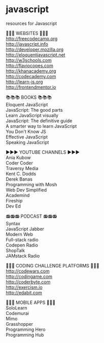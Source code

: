 # javascript
resources for Javascript 

📌📌📌 WEBSITES 📌📌📌 <br>
http://freecodecamp.org <br>
http://javascript.info <br>
http://developer.mozilla.org <br>
http://eloquentjavascript.net <br>
http://w3schools.com <br>
http://flaviocopes.com <br>
http://khanacademy.org <br>
http://codecademy.com <br>
http://learn-js.org <br>
http://frontendmentor.io <br>

📚📚📚 BOOKS 📚📚📚 <br>
Eloquent JavaScript <br>
JavaScript: The good parts <br>
Learn JavaScript visually <br>
JavaScript: The definitive guide <br>
A smarter way to learn JavaScript <br>
You Don't Know JS <br>
Effective JavaScript <br>
Speaking JavaScript <br>

▶️▶️▶️ YOUTUBE CHANNELS ▶️▶️▶️ <br>
Ania Kubow <br>
Coder Coder <br>
Traversy Media <br>
Kent C. Dodds <br>
Derek Banas <br>
Programming with Mosh <br>
Web Dev Simplified <br>
Academind <br>
Fireship <br>
Dev Ed <br>

📻📻📻 PODCAST 📻📻📻 <br>
Syntax <br>
JavaScript Jabber <br>
Modern Web <br>
Full-stack radio <br>
Codepen Radio <br>
ShopTalk <br>
JAMstack Radio <br>

🧩🧩🧩 CODING CHALLENGE PLATFORMS 🧩🧩🧩<br>
http://codewars.com <br>
http://codingame.com <br>
http://coderbyte.com <br>
http://exercism.io <br>
http://edabit.com <br>

📱📱📱 MOBILE APPS 📱📱📱<br>
SoloLearn <br>
Codemurai <br>
Mimo <br>
Grasshopper <br>
Programming Hero <br>
Programming Hub <br>


